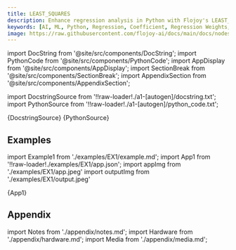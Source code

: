 ```yaml
---
title: LEAST_SQUARES
description: Enhance regression analysis in Python with Flojoy's LEAST_SQUARES node which will empower you to optimize model accuracy and make data-driven decisions efficiently.
keywords: [AI, ML, Python, Regression, Coefficient, Regression Weights, OrderedPair]
image: https://raw.githubusercontent.com/flojoy-ai/docs/main/docs/nodes/AI_ML/REGRESSION/LEAST_SQUARES/examples/EX1/output.jpeg
---
```


[//]: # (Custom component imports)

import DocString from '@site/src/components/DocString';
import PythonCode from '@site/src/components/PythonCode';
import AppDisplay from '@site/src/components/AppDisplay';
import SectionBreak from '@site/src/components/SectionBreak';
import AppendixSection from '@site/src/components/AppendixSection';

[//]: # (Docstring)

import DocstringSource from '!!raw-loader!./a1-[autogen]/docstring.txt';
import PythonSource from '!!raw-loader!./a1-[autogen]/python_code.txt';

<DocString>{DocstringSource}</DocString>
<PythonCode GLink='AI_ML/REGRESSION/LEAST_SQUARES/LEAST_SQUARES.py'>{PythonSource}</PythonCode>

<SectionBreak />

[//]: # (Examples)

## Examples

import Example1 from './examples/EX1/example.md';
import App1 from '!!raw-loader!./examples/EX1/app.json';
import appImg from './examples/EX1/app.jpeg'
import outputImg from './examples/EX1/output.jpeg'

<AppDisplay 
    nodeLabel='LEAST_SQUARES'
    appImg={appImg}
    outputImg={outputImg}
    >
    {App1}
</AppDisplay>

<Example1 />

<SectionBreak />

[//]: # (Appendix)

## Appendix

import Notes from './appendix/notes.md';
import Hardware from './appendix/hardware.md';
import Media from './appendix/media.md';

<AppendixSection index={0} folderPath='nodes/AI_ML/REGRESSION/LEAST_SQUARES/appendix/'><Notes /></AppendixSection>
<AppendixSection index={1} folderPath='nodes/AI_ML/REGRESSION/LEAST_SQUARES/appendix/'><Hardware /></AppendixSection>
<AppendixSection index={2} folderPath='nodes/AI_ML/REGRESSION/LEAST_SQUARES/appendix/'><Media /></AppendixSection>